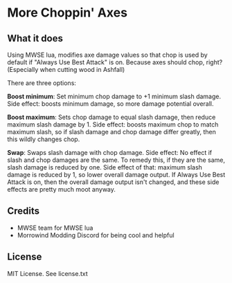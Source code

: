 # More Choppin' Axes #

## What it does ##

Using MWSE lua, modifies axe damage values so that chop is used by default if "Always Use Best Attack" is on.
Because axes should chop, right?
(Especially when cutting wood in Ashfall)

There are three options:

**Boost minimum**: Set minimum chop damage to +1 minimum slash damage.
Side effect: boosts minimum damage, so more damage potential overall.

**Boost maximum**: Sets chop damage to equal slash damage, then reduce maximum slash damage by 1.
Side effect: boosts maximum chop to match maximum slash, so if slash damage and chop damage differ greatly, then this wildly changes chop.

**Swap**: Swaps slash damage with chop damage.
Side effect: No effect if slash and chop damages are the same.
To remedy this, if they are the same, slash damage is reduced by one.
Side effect of that: maximum slash damage is reduced by 1, so lower overall damage output.
If Always Use Best Attack is on, then the overall damage output isn't changed, and these side effects are pretty much moot anyway.

## Credits ##

* MWSE team for MWSE lua
* Morrowind Modding Discord for being cool and helpful

## License ##

MIT License. See license.txt